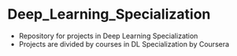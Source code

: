 # Deep_Learning_Specialization
- Repository for projects in Deep Learning Specialization
- Projects are divided by courses in DL Specialization by Coursera
